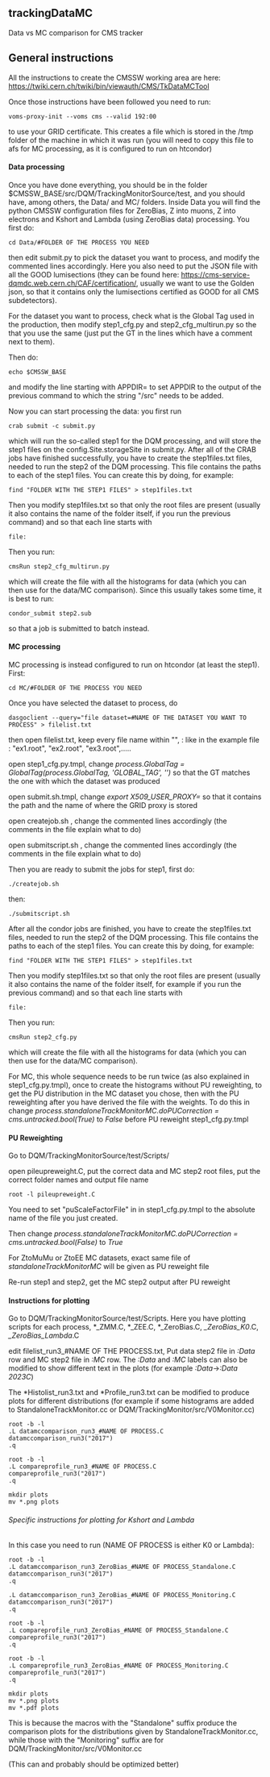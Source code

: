 ## trackingDataMC
Data vs MC comparison for CMS tracker
## General instructions

All the instructions to create the CMSSW working area are here: https://twiki.cern.ch/twiki/bin/viewauth/CMS/TkDataMCTool

Once those instructions have been followed you need to run:

```
voms-proxy-init --voms cms --valid 192:00
```
to use your GRID certificate. This creates a file which is stored in the /tmp folder of the machine in which it was run (you will need to copy this file to afs for MC processing, as it is configured to run on htcondor)

#### Data processing

Once you have done everything, you should be in the folder $CMSSW_BASE/src/DQM/TrackingMonitorSource/test, and you should have, among others, the Data/ and MC/ folders. Inside Data you will find the python CMSSW configuration files for ZeroBias, Z into muons, Z into electrons and Kshort and Lambda (using ZeroBias data) processing. You first do:

```
cd Data/#FOLDER OF THE PROCESS YOU NEED
```

then edit submit.py to pick the dataset you want to process, and modify the commented lines accordingly. Here you also need to put the JSON file with all the GOOD lumisections (they can be found here: https://cms-service-dqmdc.web.cern.ch/CAF/certification/, usually we want to use the Golden json, so that it contains only the lumisections certified as GOOD for all CMS subdetectors).

For the dataset you want to process, check what is the Global Tag used in the production, then modify step1_cfg.py and step2_cfg_multirun.py so the that you use the same (just put the GT in the lines which have a comment next to them).

Then do:

```
echo $CMSSW_BASE
```

and modify the line starting with APPDIR= to set APPDIR to the output of the previous command to which the string "/src" needs to be added.

Now you can start processing the data: you first run

```
crab submit -c submit.py
```

which will run the so-called step1 for the DQM processing, and will store the step1 files on the config.Site.storageSite in submit.py. After all of the CRAB jobs have finished successfully, you have to create the step1files.txt files, needed to run the step2 of the DQM processing. This file contains the paths to each of the step1 files. You can create this by doing, for example:

```
find "FOLDER WITH THE STEP1 FILES" > step1files.txt
```

Then you modify step1files.txt so that only the root files are present (usually it also contains the name of the folder itself, if you run the previous command) and so that each line starts with
```
file:
```
Then you run:

```
cmsRun step2_cfg_multirun.py
```

which will create the file with all the histograms for data (which you can then use for the data/MC comparison). Since this usually takes some time, it is best to run:

```
condor_submit step2.sub
```

so that a job is submitted to batch instead.

#### MC processing

MC processing is instead configured to run on htcondor (at least the step1). First:

```
cd MC/#FOLDER OF THE PROCESS YOU NEED
```

Once you have selected the dataset to process, do 

```
dasgoclient --query="file dataset=#NAME OF THE DATASET YOU WANT TO PROCESS" > filelist.txt 
```

then open filelist.txt, keep every file name within "",   : like in the example file : "ex1.root", "ex2.root", "ex3.root",.....

open step1_cfg.py.tmpl, change *process.GlobalTag = GlobalTag(process.GlobalTag, 'GLOBAL_TAG', '')* so that the GT matches the one with which the dataset was produced

open submit.sh.tmpl, change *export X509_USER_PROXY=* so that it contains the path and the name of where the GRID proxy is stored

open createjob.sh , change the commented lines accordingly (the comments in the file explain what to do)

open submitscript.sh , change the commented lines accordingly (the comments in the file explain what to do)

Then you are ready to submit the jobs for step1, first do:

```
./createjob.sh 
```

then:

```
./submitscript.sh 
```

After all the condor jobs are finished, you have to create the step1files.txt files, needed to run the step2 of the DQM processing. This file contains the paths to each of the step1 files. You can create this by doing, for example:

```
find "FOLDER WITH THE STEP1 FILES" > step1files.txt
```

Then you modify step1files.txt so that only the root files are present (usually it also contains the name of the folder itself, for example if you run the previous command) and so that each line starts with

```
file:
```
Then you run:

```
cmsRun step2_cfg.py
```

which will create the file with all the histograms for data (which you can then use for the data/MC comparison).

For MC, this whole sequence needs to be run twice (as also explained in step1_cfg.py.tmpl), once to create the histograms without PU reweighting, to get the PU distribution in the MC dataset you chose, then with the PU reweighting after you have derived the file with the weights. To do this in change *process.standaloneTrackMonitorMC.doPUCorrection = cms.untracked.bool(True)* to *False* before PU reweight step1_cfg.py.tmpl

#### PU Reweighting

Go to DQM/TrackingMonitorSource/test/Scripts/

open pileupreweight.C, put the correct data and MC step2 root files, put the correct folder names and output file name

```
root -l pileupreweight.C
```

You need to set "puScaleFactorFile" in in step1_cfg.py.tmpl to the absolute name of the file you just created.

Then change *process.standaloneTrackMonitorMC.doPUCorrection = cms.untracked.bool(False)* to *True*

For ZtoMuMu or ZtoEE MC datasets, exact same file of *standaloneTrackMonitorMC* will be given as PU reweight file

Re-run step1 and step2, get the MC step2 output after PU reweight

#### Instructions for plotting

Go to DQM/TrackingMonitorSource/test/Scripts. Here you have plotting scripts for each process, *_ZMM.C, *_ZEE.C, *_ZeroBias.C, *_ZeroBias_K0*.C, *_ZeroBias_Lambda*.C

edit filelist_run3_#NAME OF THE PROCESS.txt, Put data step2 file in *:Data* row and MC step2 file in *:MC* row. The *:Data* and *:MC* labels can also be modified to show different text in the plots (for example *:Data*->*:Data 2023C*)

The *Histolist_run3.txt and *Profile_run3.txt can be modified to produce plots for different distributions (for example if some histograms are added to StandaloneTrackMonitor.cc or DQM/TrackingMonitor/src/V0Monitor.cc)

```
root -b -l 
.L datamccomparison_run3_#NAME OF PROCESS.C
datamccomparison_run3("2017")
.q

root -b -l 
.L compareprofile_run3_#NAME OF PROCESS.C
compareprofile_run3("2017")
.q

mkdir plots
mv *.png plots
```

###### Specific instructions for plotting for Kshort and Lambda

In this case you need to run (NAME OF PROCESS is either K0 or Lambda):

```
root -b -l 
.L datamccomparison_run3_ZeroBias_#NAME OF PROCESS_Standalone.C
datamccomparison_run3("2017")
.q

.L datamccomparison_run3_ZeroBias_#NAME OF PROCESS_Monitoring.C
datamccomparison_run3("2017")
.q

root -b -l 
.L compareprofile_run3_ZeroBias_#NAME OF PROCESS_Standalone.C
compareprofile_run3("2017")
.q

root -b -l 
.L compareprofile_run3_ZeroBias_#NAME OF PROCESS_Monitoring.C
compareprofile_run3("2017")
.q

mkdir plots
mv *.png plots
mv *.pdf plots
```

This is because the macros with the "Standalone" suffix produce the comparison plots for the distributions given by StandaloneTrackMonitor.cc, while those with the "Monitoring" suffix are for DQM/TrackingMonitor/src/V0Monitor.cc

(This can and probably should be optimized better)















